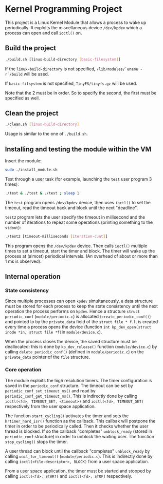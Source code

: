 # Kernel Programming Project

This project is a Linux Kernel Module that allows a process to wake up periodically. It exploits the miscellaneous device `/dev/kpdev` which a process can open and call `ioctl()` on.

## Build the project
```bash
./build.sh [linux-build-directory [basic-filesystem]]
```
If the `linux-build-directory` is not specified,
``/lib/modules/`uname -r`/build`` will be used.

If `basic-filsystem` is not specified, `TinyFS/tinyfs.gz` will be used.

Note that the 2 must be in order. So to specify the second,
the first must be specified as well.

## Clean the project
```bash
./clean.sh [linux-build-directory]
```
Usage is similar to the one of `./build.sh`.

## Installing and testing the module within the VM

Insert the module:
```bash
sudo ./install_module.sh
```
Test through a user task (for example, launching the `test` user program 3 times):
```bash
./test & ./test & ./test ; sleep 1
```
The `test` program opens `/dev/kpdev` device, then uses `ioctl()` to set the timeout, read the timeout back and block until the next "deadline".

`test2` program lets the user specify the timeout in millisecond and the number of iterations to repeat some operations (printing something to the `stdout`):
```bash
./test2 [timeout-milliseconds [iteration-cunt]]
```
This program opens the `/dev/kpdev` device. Then calls `ioctl()` multiple times to set a timeout, start the timer and block. The timer will wake up the process at (almost) periodical intervals. (An overhead of about or more than 1 ms is observed).

## Internal operation

### State consistency
Since multiple processes can open `kpdev` simultaneously, a data structure
must be stored for each process to keep the state consistency
until the next operation the process performs on `kpdev`. Hence a structure
`struct periodic_conf` (`module/periodic.c`) is allocated
(`create_periodic_conf()`) and pointed to
by the `private_data` field of the `struct file * f`. It is created
every time a process opens the device
(function `int kp_dev_open(struct inode *in, struct file *f)`in `module/device.c`).

When the process closes the device, the saved structure must be deallocated:
this is done by `kp_dev_release()` function (`module/device.c`)
by calling `delete_periodic_conf()` (defined in `module/periodic.c`)
on the `private_data` pointer of the `file` structure.

### Core operation
The module exploits the high resolution timers.
The timer configuration is saved in the `periodic_conf` structure.
The timeout can be set by `periodic_conf_set_timeout_ms()` and read by
`periodic_conf_get_timeout_ms()`. This is indirectly done by calling
`ioctl(<fd>, TIMEOUT_SET, <timeout>)` and `ioctl(<fd>, TIMEOUT_GET)` respectively
from the user space application.

The function `start_cycling()` activates the timer
and sets the `hrtimer_hard_isr()` function as the callback.
This callbak will postpone the timer in order to be periodically called.
Then it checks whether the user thread is blocked.
If so the callback "completes" `unblock_ready`
(stored in `periodic_conf` structure) in order to unblock the waiting user.
The function `stop_cycling()` stops the timer.

A user thread can block until the callback "completes" `unblock_ready`
by calling `wait_for_timeout()` (`module/periodic.c`). This is indirectly done
by calling `ioctl(<file-descriptor>, BLOCK)` from a user space application.


From a user space application, the timer must be started and stopped
by calling `ioctl(<fd>, START)` and `ioctl(<fd>, STOP)` respectively.
